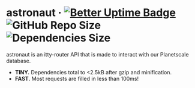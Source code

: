 # astronaut · [![Better Uptime Badge](https://betteruptime.com/status-badges/v1/monitor/p5v4.svg)](https://betteruptime.com/?utm_source=status_badge) ![GitHub Repo Size](https://img.shields.io/github/languages/code-size/voudoo-ee/astronaut) ![Dependencies Size](https://img.shields.io/endpoint?url=https://depsize.grubby.workers.dev/depsize/voudoo-ee/astronaut)

astronaut is an itty-router API that is made to interact with our Planetscale database.
* **TINY.** Dependencies total to <2.5kB after gzip and minification.
* **FAST.** Most requests are filled in less than 100ms!
